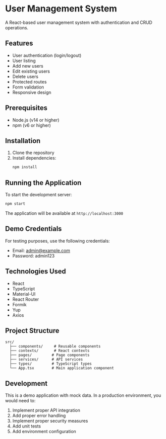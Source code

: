 # User Management System

A React-based user management system with authentication and CRUD operations.

## Features

- User authentication (login/logout)
- User listing
- Add new users
- Edit existing users
- Delete users
- Protected routes
- Form validation
- Responsive design

## Prerequisites

- Node.js (v14 or higher)
- npm (v6 or higher)

## Installation

1. Clone the repository
2. Install dependencies:
   ```bash
   npm install
   ```

## Running the Application

To start the development server:

```bash
npm start
```

The application will be available at `http://localhost:3000`

## Demo Credentials

For testing purposes, use the following credentials:

- Email: admin@example.com
- Password: admin123

## Technologies Used

- React
- TypeScript
- Material-UI
- React Router
- Formik
- Yup
- Axios

## Project Structure

```
src/
  ├── components/     # Reusable components
  ├── contexts/       # React contexts
  ├── pages/         # Page components
  ├── services/      # API services
  ├── types/         # TypeScript types
  └── App.tsx        # Main application component
```

## Development

This is a demo application with mock data. In a production environment, you would need to:

1. Implement proper API integration
2. Add proper error handling
3. Implement proper security measures
4. Add unit tests
5. Add environment configuration
